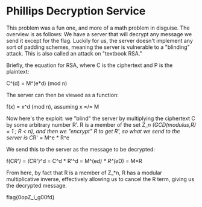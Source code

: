 # Phillips Decryption Service

This problem was a fun one, and more of a math problem in disguise. The overview is as follows: We have a server that will decrypt any message we send it except for the flag. Luckily for us, the server doesn't implement any sort of padding schemes, meaning the server is vulnerable to a "blinding" attack. This is also called an attack on "textbook RSA."

Briefly, the equation for RSA, where C is the ciphertext and P is the plaintext:

C^(d) = M^(e*d) (mod n)

The server can then be viewed as a function:

f(x) = x^d (mod n), assuming x =/= M

Now here's the exploit: we "blind" the server by multiplying the ciphertext C by some arbitrary number R'. R is a member of the set Z_*n (GCD(modulus,R) = 1 ; R < n), and then we "encrypt" R to get R', so what we send to the server is C*R' = M^e * R^e



We send this to the server as the message to be decrypted:

f(C*R') = (C*R')^d = C^d * R'^d = M^(e*d) * R^(e*D) = M*R

From here, by fact that R is a member of Z_*n, R has a modular multiplicative inverse, effectively allowing us to cancel the R term, giving us the decrypted message.

flag{0opZ_i_g00fd}